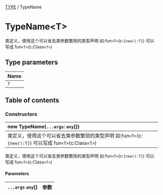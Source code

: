 [TYPE](../groups/Core.TYPE.md) / TypeName

# TypeName<T\> <Badge type="tip" text="Interface" /> <Score text="TypeName<T\>" />

<span class="content-big">

类定义，使用这个可以省去类参数繁琐的类型声明    如:fun`<T>`(c:`{new():T}`) 可以写成 fun`<T>`(c:Class`<T>`)

</span>

## Type parameters

| Name |
| :------ |
| `T` |

## Table of contents

### Constructors <Score text="Constructors" /> 
| **new TypeName**(`...args`: `any`[])  |
| :-----|
| 类定义，使用这个可以省去类参数繁琐的类型声明    如:fun`<T>`(c:`{new():T}`) 可以写成 fun`<T>`(c:Class`<T>`)|

类定义，使用这个可以省去类参数繁琐的类型声明    如:fun`<T>`(c:`{new():T}`) 可以写成 fun`<T>`(c:Class`<T>`)

#### Parameters

| `...args` `any`[] | 参数 |
| :------ | :------ |
